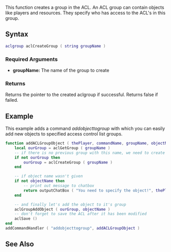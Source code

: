 This function creates a group in the ACL. An ACL group can contain objects like players and resources. They specify who has access to the ACL's in this group.

Syntax
------

``` lua
aclgroup aclCreateGroup ( string groupName )
```

### Required Arguments

-   **groupName:** The name of the group to create

### Returns

Returns the pointer to the created aclgroup if successful. Returns false if failed.

Example
-------

This example adds a command *addobjecttogroup* with which you can easily add new objects to specified access control list groups.

``` lua
function addACLGroupObject ( thePlayer, commandName, groupName, objectName )
    local ourGroup = aclGetGroup ( groupName )
    -- if there is no previous group with this name, we need to create one
    if not ourGroup then
        ourGroup = aclCreateGroup ( groupName )
    end

    -- if object name wasn't given
    if not objectName then
        -- print out message to chatbox
        return outputChatBox ( "You need to specify the object!", thePlayer )
    end

    -- and finally let's add the object to it's group
    aclGroupAddObject ( ourGroup, objectName )
    -- don't forget to save the ACL after it has been modified
    aclSave ()
end
addCommandHandler ( "addobjecttogroup", addACLGroupObject )
```

See Also
--------
